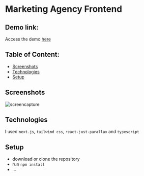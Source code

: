 # Marketing Agency Frontend


## Demo link:
Access the demo [here](https://marketing-agency-six.vercel.app/)

## Table of Content:

- [Screenshots](#screenshots)
- [Technologies](#technologies)
- [Setup](#setup)


## Screenshots

![screencapture](https://github.com/Susnfor/marketing-agency/assets/97429786/419e5b1f-fc62-4a46-aab4-2c3c97233fdd)

## Technologies
I used `next.js`, `tailwind css`, `react-just-parallax` and `typescript` 

## Setup
- download or clone the repository
- run `npm install`
- ...

